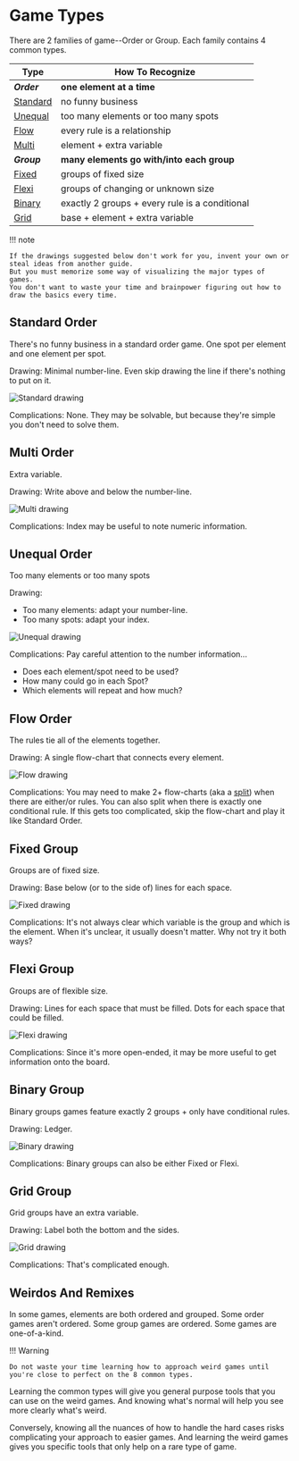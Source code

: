 # Game Types

There are 2 families of game--Order or Group.
Each family contains 4 common types.

Type | How To Recognize
-- | --
***Order*** | **one element at a time**
[Standard](#standard-order) | no funny business
[Unequal](#unequal-order) | too many elements or too many spots
[Flow](#flow-order) | every rule is a relationship
[Multi](#multi-order) | element + extra variable
***Group*** | **many elements go with/into each group**
[Fixed](#fixed-group) | groups of fixed size
[Flexi](#flexi-group) | groups of changing or unknown size
[Binary](#binary-group) | exactly 2 groups + every rule is a conditional
[Grid](#grid-group) | base + element + extra variable

!!! note

    If the drawings suggested below don't work for you, invent your own or steal ideas from another guide. 
    But you must memorize some way of visualizing the major types of games.
    You don't want to waste your time and brainpower figuring out how to draw the basics every time.

## Standard Order

There's no funny business in a standard order game. One spot per element and one element per spot.

Drawing: Minimal number-line. Even skip drawing the line if there's nothing to put on it.

![Standard drawing][standard]

Complications: None. They may be solvable, but because they're simple you don't need to solve them.
  
## Multi Order

Extra variable.

Drawing: Write above and below the number-line.

![Multi drawing][multi]

Complications: Index may be useful to note numeric information.
  
## Unequal Order

Too many elements or too many spots

Drawing:

- Too many elements: adapt your number-line.
- Too many spots: adapt your index.

![Unequal drawing][unequal]

Complications: Pay careful attention to the number information...

- Does each element/spot need to be used?
- How many could go in each Spot?
- Which elements will repeat and how much?
  
## Flow Order

The rules tie all of the elements together.

Drawing: A single flow-chart that connects every element.

![Flow drawing][flow]

Complications: You may need to make 2+ flow-charts (aka a [split]) when there are either/or rules. You can also split when there is exactly one conditional rule. If this gets too complicated, skip the flow-chart and play it like Standard Order.
  
## Fixed Group

Groups are of fixed size.

Drawing: Base below (or to the side of) lines for each space.

![Fixed drawing][fixed]

Complications: It's not always clear which variable is the group and which is the element. When it's unclear, it usually doesn't matter. Why not try it both ways?
  
## Flexi Group

Groups are of flexible size.

Drawing: Lines for each space that must be filled. Dots for each space that could be filled.

![Flexi drawing][flexi]

Complications: Since it's more open-ended, it may be more useful to get information onto the board.
  
## Binary Group

Binary groups games feature exactly 2 groups + only have conditional rules.

Drawing: Ledger.

![Binary drawing][binary]

Complications: Binary groups can also be either Fixed or Flexi.
  
## Grid Group

Grid groups have an extra variable.

Drawing: Label both the bottom and the sides.

![Grid drawing][grid]

Complications: That's complicated enough.

## Weirdos And Remixes

In some games, elements are both ordered and grouped. Some order games aren't ordered. Some group games are ordered. Some games are one-of-a-kind.

!!! Warning

    Do not waste your time learning how to approach weird games until you're close to perfect on the 8 common types.

Learning the common types will give you general purpose tools that you can use on the weird games. And knowing what's normal will help you see more clearly what's weird.

Conversely, knowing all the nuances of how to handle the hard cases risks complicating your approach to easier games. And learning the weird games gives you specific tools that only help on a rare type of game.

[standard]: ../../assets/images/species/Standard.png
[multi]: ../../assets/images/species/Multi.png
[unequal]: ../../assets/images/species/Unequal.png
[flow]: ../../assets/images/species/Flow.png
[fixed]: ../../assets/images/species/Fixed.png
[flexi]: ../../assets/images/species/Flexi.png
[binary]: ../../assets/images/species/Binary.png
[grid]: ../../assets/images/species/Grid.png
[split]: splits.md
